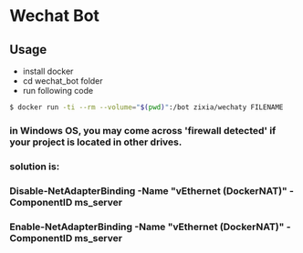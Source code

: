 # Wechat Bot

## Usage

- install docker
- cd wechat_bot folder
- run following code

```bash
$ docker run -ti --rm --volume="$(pwd)":/bot zixia/wechaty FILENAME
```

### in Windows OS, you may come across 'firewall detected' if your project is located in other drives.
### solution is:
### Disable-NetAdapterBinding -Name "vEthernet (DockerNAT)" -ComponentID ms_server
### Enable-NetAdapterBinding -Name "vEthernet (DockerNAT)" -ComponentID ms_server